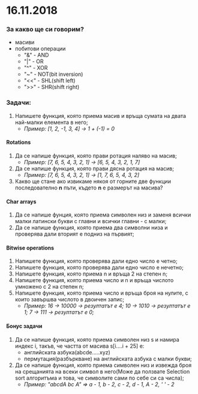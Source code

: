 # 16.11.2018

### За какво ще си говорим?
* масиви
* побитови операции
    - "&" - AND
    - "|" - OR
    - "^" - XOR
    - "~" - NOT(bit inversion)
    - "<<" - SHL(shift left)
    - ">>" - SHR(shift right)

### Задачи:

1. Напишете функция, която приема масив и връща сумата на двата най-малки елемента в него;
    - *Пример: [1, 2, -1, 3, 4] -> 1 + (-1) = 0*

#### Rotations
1. Да се напише функция, която прави ротация наляво на масив;
    - *Пример: [7, 6, 5, 4, 3, 2, 1] -> [6, 5, 4, 3, 2, 1, 7]*
2. Да се напише функция, която прави дясна ротация на масив;
    - *Пример: [7, 6, 5, 4, 3, 2, 1] -> [1, 7, 6, 5, 4, 3, 2]*
3. Какво ще стане ако извикаме някоя от горните две функции последователно **n** пъти, където **n** e размерът на масива?

#### Char arrays
1. Да се напише фунция, която приема символен низ и заменя всички малки латински букви с главни и всички главни - с малки;
2. Да се напише функция, която приема два символни низа и проверява дали вторият е подниз на първият;

#### Bitwise operations
1. Напишете функция, която проверява дали едно число е четно;
2. Напишете функция, която проверява дали едно число е нечетно;
3. Напишете функция, която приема n и връща 2 на степен n;
4. Напишете функция, която приема число и n и връща числото умножено с 2 на степен n;
5. Напишете функция, която приема число и връща броя на нулите, с които завършва числото в двоичен запис;
    -   *Пример: 16 -> 10000 -> резултатът е 4; 10 -> 1010 -> резултатът е 1; 7 -> 111 -> резултатът е 0;*

#### Бонус задачи
1. Да се напише функция, която приема символен низ s и намира индекс i, такъв, че частта от масива s[i....i + 25] е:
    - английската азбука(abcde.....xyz)
    - пермутация(разбъркване) на английската азбука с малки букви;
2. Да се напише функция, която приема символен низ и извежда броя на срещанията на всеки символ в него(Може да ползвате Selection sort алгоритъма и това, че символите сами по себе си са числа);
    - *Пример: "abcdA bc A" => a - 1, b - 2, c - 2, d - 1, A - 2, ' ' - 2*
